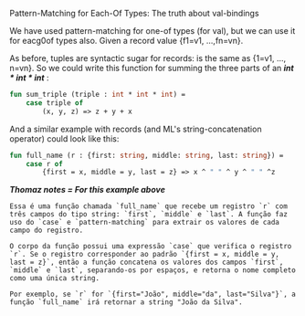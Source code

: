 Pattern-Matching for Each-Of Types: The truth about val-bindings

We have used pattern-matching for one-of types (for val), but we can use it for eacg0of types also.
Given a record value {f1=v1, ...,fn=vn}.

As before, tuples are syntactic sugar for records: is the same as {1=v1, ..., n=vn}. So we could write this function for summing the three parts of an ***int * int * int*** :

```sml
fun sum_triple (triple : int * int * int) = 
	case triple of 
		(x, y, z) => z + y + x
```

And a similar example with records (and ML's string-concatenation operator) could look like this:

```sml
fun full_name (r : {first: string, middle: string, last: string}) =
	case r of 
		{first = x, middle = y, last = z} => x ^ " " ^ y ^ " " ^z
```

***Thomaz notes =  For this example above***
```
Essa é uma função chamada `full_name` que recebe um registro `r` com três campos do tipo string: `first`, `middle` e `last`. A função faz uso do `case` e `pattern-matching` para extrair os valores de cada campo do registro.

O corpo da função possui uma expressão `case` que verifica o registro `r`. Se o registro corresponder ao padrão `{first = x, middle = y, last = z}`, então a função concatena os valores dos campos `first`, `middle` e `last`, separando-os por espaços, e retorna o nome completo como uma única string.

Por exemplo, se `r` for `{first="João", middle="da", last="Silva"}`, a função `full_name` irá retornar a string "João da Silva".
```

